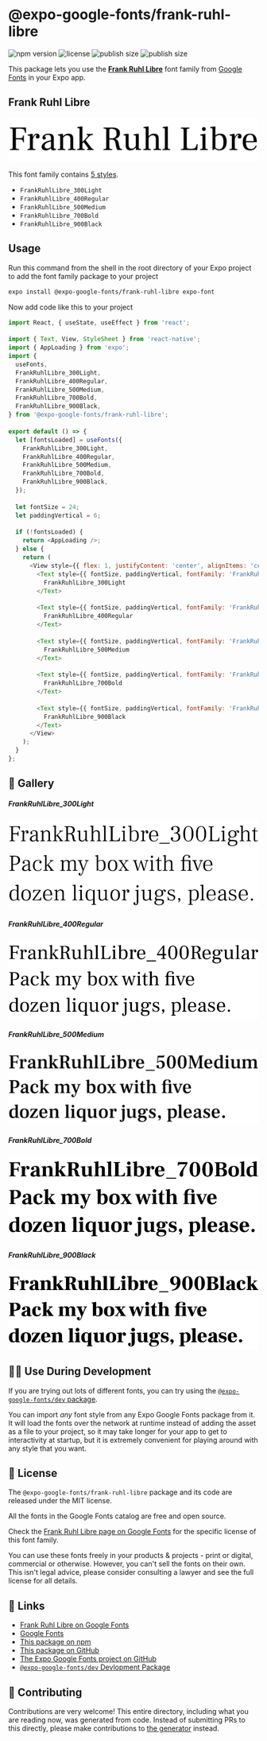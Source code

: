 # @expo-google-fonts/frank-ruhl-libre

![npm version](https://flat.badgen.net/npm/v/@expo-google-fonts/frank-ruhl-libre)
![license](https://flat.badgen.net/github/license/expo/google-fonts)
![publish size](https://flat.badgen.net/packagephobia/install/@expo-google-fonts/frank-ruhl-libre)
![publish size](https://flat.badgen.net/packagephobia/publish/@expo-google-fonts/frank-ruhl-libre)

This package lets you use the [**Frank Ruhl Libre**](https://fonts.google.com/specimen/Frank+Ruhl+Libre) font family from [Google Fonts](https://fonts.google.com/) in your Expo app.

## Frank Ruhl Libre

![Frank Ruhl Libre](./font-family.png)

This font family contains [5 styles](#-gallery).

- `FrankRuhlLibre_300Light`
- `FrankRuhlLibre_400Regular`
- `FrankRuhlLibre_500Medium`
- `FrankRuhlLibre_700Bold`
- `FrankRuhlLibre_900Black`

## Usage

Run this command from the shell in the root directory of your Expo project to add the font family package to your project
```sh
expo install @expo-google-fonts/frank-ruhl-libre expo-font
```

Now add code like this to your project
```js
import React, { useState, useEffect } from 'react';

import { Text, View, StyleSheet } from 'react-native';
import { AppLoading } from 'expo';
import {
  useFonts,
  FrankRuhlLibre_300Light,
  FrankRuhlLibre_400Regular,
  FrankRuhlLibre_500Medium,
  FrankRuhlLibre_700Bold,
  FrankRuhlLibre_900Black,
} from '@expo-google-fonts/frank-ruhl-libre';

export default () => {
  let [fontsLoaded] = useFonts({
    FrankRuhlLibre_300Light,
    FrankRuhlLibre_400Regular,
    FrankRuhlLibre_500Medium,
    FrankRuhlLibre_700Bold,
    FrankRuhlLibre_900Black,
  });

  let fontSize = 24;
  let paddingVertical = 6;

  if (!fontsLoaded) {
    return <AppLoading />;
  } else {
    return (
      <View style={{ flex: 1, justifyContent: 'center', alignItems: 'center' }}>
        <Text style={{ fontSize, paddingVertical, fontFamily: 'FrankRuhlLibre_300Light' }}>
          FrankRuhlLibre_300Light
        </Text>

        <Text style={{ fontSize, paddingVertical, fontFamily: 'FrankRuhlLibre_400Regular' }}>
          FrankRuhlLibre_400Regular
        </Text>

        <Text style={{ fontSize, paddingVertical, fontFamily: 'FrankRuhlLibre_500Medium' }}>
          FrankRuhlLibre_500Medium
        </Text>

        <Text style={{ fontSize, paddingVertical, fontFamily: 'FrankRuhlLibre_700Bold' }}>
          FrankRuhlLibre_700Bold
        </Text>

        <Text style={{ fontSize, paddingVertical, fontFamily: 'FrankRuhlLibre_900Black' }}>
          FrankRuhlLibre_900Black
        </Text>
      </View>
    );
  }
};

```

## 🔡 Gallery

##### FrankRuhlLibre_300Light
![FrankRuhlLibre_300Light](./FrankRuhlLibre_300Light.ttf.png)

##### FrankRuhlLibre_400Regular
![FrankRuhlLibre_400Regular](./FrankRuhlLibre_400Regular.ttf.png)

##### FrankRuhlLibre_500Medium
![FrankRuhlLibre_500Medium](./FrankRuhlLibre_500Medium.ttf.png)

##### FrankRuhlLibre_700Bold
![FrankRuhlLibre_700Bold](./FrankRuhlLibre_700Bold.ttf.png)

##### FrankRuhlLibre_900Black
![FrankRuhlLibre_900Black](./FrankRuhlLibre_900Black.ttf.png)


## 👩‍💻 Use During Development

If you are trying out lots of different fonts, you can try using the [`@expo-google-fonts/dev` package](https://github.com/expo/google-fonts/tree/master/font-packages/dev#readme).

You can import *any* font style from any Expo Google Fonts package from it. It will load the fonts
over the network at runtime instead of adding the asset as a file to your project, so it may take longer
for your app to get to interactivity at startup, but it is extremely convenient
for playing around with any style that you want.

## 📖 License

The `@expo-google-fonts/frank-ruhl-libre` package and its code are released under the MIT license.

All the fonts in the Google Fonts catalog are free and open source.

Check the [Frank Ruhl Libre page on Google Fonts](https://fonts.google.com/specimen/Frank+Ruhl+Libre) for the specific license of this font family.

You can use these fonts freely in your products & projects - print or digital, commercial or otherwise. However, you can't sell the fonts on their own. This isn't legal advice, please consider consulting a lawyer and see the full license for all details.

## 🔗 Links

- [Frank Ruhl Libre on Google Fonts](https://fonts.google.com/specimen/Frank+Ruhl+Libre)
- [Google Fonts](https://fonts.google.com/)
- [This package on npm](https://www.npmjs.com/package/@expo-google-fonts/frank-ruhl-libre)
- [This package on GitHub](https://github.com/expo/google-fonts/tree/master/font-packages/frank-ruhl-libre)
- [The Expo Google Fonts project on GitHub](https://github.com/expo/google-fonts)
- [`@expo-google-fonts/dev` Devlopment Package](https://github.com/expo/google-fonts/tree/master/font-packages/dev)

## 🤝 Contributing

Contributions are very welcome! This entire directory, including what you are reading now, was generated from code. Instead of submitting PRs to this directly, please make contributions to [the generator](https://github.com/expo/google-fonts/tree/master/packages/generator) instead.
